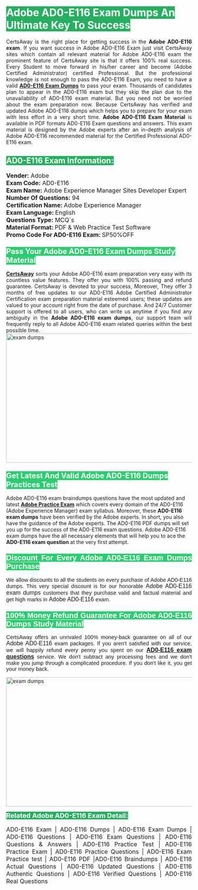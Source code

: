 <h1><span style="color:#ffffff"><strong><span style="background-color:#27ae60">Adobe AD0-E116 Exam Dumps An Ultimate Key To Success</span></strong></span></h1> <div style="text-align:justify">CertsAway is the right place for getting success in the <strong>Adobe AD0-E116 exam</strong>. If you want success in Adobe AD0-E116 Exam just visit CertsAway sites which contain all relevant material for Adobe AD0-E116 exam the prominent feature of CertsAway site is that it offers 100% real success. Every Student to move forward in his/her career and become (Adobe Certified Administrator) certified Professional. But the professional knowledge is not enough to pass the AD0-E116 Exam, you need to have a valid <a href="https://www.certsaway.com/adobe/ad0-e116-exam-dumps"><strong>AD0-E116 Exam Dumps</strong></a> to pass your exam. Thousands of candidates plan to appear in the AD0-E116 exam but they skip the plan due to the unavailability of AD0-E116 exam material. But you need not be worried about the exam preparation now. Because CertsAway has verified and updated Adobe AD0-E116 dumps which helps you to prepare for your exam with less effort in a very short time. <strong>Adobe AD0-E116 Exam Material</strong> is available in PDF formats AD0-E116 Exam questions and answers. This exam material is designed by the Adobe experts after an in-depth analysis of Adobe AD0-E116 recommended material for the Certified Professional AD0-E116 exam.</div> <h2 style="text-align:justify"><span style="color:#ffffff"><span style="background-color:#27ae60">AD0-E116 Exam Information:</span></span></h2> <p><span style="font-size:16px"><strong>Vender:</strong> Adobe<br /> <strong>Exam Code:</strong> AD0-E116<br /> <strong>Exam Name:</strong> Adobe Experience Manager Sites Developer Expert<br /> <strong>Number Of Questions:</strong> 94<br /> <strong>Certification Name: </strong>Adobe Experience Manager<br /> <strong>Exam Language: </strong>English<br /> <strong>Questions Type:</strong> MCQ`s<br /> <strong>Material Format: </strong>PDF & Web Practice Test Software<br /> <strong>Promo Code For AD0-E116 Exam: </strong>SP50%OFF</span></p> <h3><span style="font-size:20px"><span style="color:#ffffff"><strong><span style="background-color:#2ecc71">Pass Your Adobe AD0-E116 Exam Dumps Study Material</span></strong></span></span></h3> <div style="text-align:justify"><a href=" https://www.certsaway.com/"><strong>CertsAway</strong></a> sorts your Adobe AD0-E116 exam preparation very easy with its countless value features. They offer you with 100% passing and refund guarantee. CertsAway is devoted to your success, Moreover, They offer 3 months of free updates to our AD0-E116 Adobe Certified Administrator Certification exam preparation material esteemed users; these updates are valued to your account right from the date of purchase. And 24/7 Customer support is offered to all users, who can write us anytime if you find any ambiguity in the <strong>Adobe AD0-E116 exam dumps</strong>, our support team will frequently reply to all Adobe AD0-E116 exam related queries within the best possible time.</div> <div style="text-align:justify"> </div> <div style="text-align:justify"><a href="https://www.certsaway.com/adobe/ad0-e116-exam-dumps" rel="no-follow"><img alt="exam dumps" src="https://www.certcollections.com/uploads/content/certsaway.png" style="height:350px; width:750px" /></a></div> <h3><span style="font-size:20px"><span style="color:#ffffff"><strong><span style="background-color:#2ecc71">Get Latest And Valid Adobe AD0-E116 Dumps Practices Test</span></strong></span></span></h3> <p>Adobe AD0-E116 exam braindumps questions have the most updated and latest <a href="https://www.certsaway.com/adobe-questions"><strong>Adobe Practice Exam</strong></a> which covers every domain of the AD0-E116 (Adobe Experience Manager) exam syllabus. Moreover, these <strong>AD0-E116 exam dumps</strong> have been verified by the Adobe experts. In short, you also have the guidance of the Adobe experts. The AD0-E116 PDF dumps will set you up for the success of the AD0-E116 exam questions. Adobe AD0-E116 exam dumps have the all necessary elements that will help you to ace the <strong>AD0-E116 exam question</strong> at the very first attempt.</p> <h3 style="text-align:justify"><span style="font-size:20px"><span style="color:#ffffff"><strong><span style="font-family:Calibri,sans-serif"><span style="background-color:#2ecc71">Discount For Every </span><span style="background-color:#2ecc71">Adobe AD0-E116 Exam</span><span style="background-color:#2ecc71"> Dumps Purchase</span></span></strong></span></span></h3> <div style="text-align:justify"> <p><span style="font-size:11pt"><span style="font-family:Calibri,sans-serif">We allow discounts to all the students on every purchase of Adobe AD0-E116 dumps. This very special discount is for our honorable <span style="font-size:12.0pt"><span style="background-color:white">Adobe AD0-E116 exam dumps </span></span>customers that they purchase valid and factual material and get high marks in <span style="font-size:12.0pt"><span style="background-color:white">Adobe AD0-E116 </span></span>exam. </span></span></p> <h3><span style="font-size:20px"><span style="color:#ffffff"><strong><span style="font-family:Calibri,sans-serif"><span style="background-color:#2ecc71">100% Money Refund Guarantee For </span><span style="background-color:#2ecc71">Adobe AD0-E116 Dumps Study Material</span></span></strong></span></span></h3> <p><span style="font-size:11pt"><span style="font-family:Calibri,sans-serif">CertsAway offers an unrivaled 100% money-back guarantee on all of our <span style="font-size:12.0pt"><span style="background-color:white">Adobe AD0-E116 </span></span>exam packages. If you aren't satisfied with our service, we will happily refund every penny you spent on our <span style="font-size:12.0pt"><span style="background-color:white"><a href="https://www.certsaway.com/adobe/ad0-e116-exam-dumps"><strong>AD0-E116 exam questions</strong></a> </span></span>service. We don't subtract any processing fees and we don't make you jump through a complicated procedure. If you don't like it, you get your money back.</span></span></p> <p><a href="https://www.certsaway.com/adobe/ad0-e116-exam-dumps" rel="no-follow"><img alt="exam dumps" src="https://www.certcollections.com/uploads/content/certsaway_(2)2.png" style="height:350px; width:750px" /></a></p> <p><span style="color:#ffffff"><strong><span style="font-size:18px"><span style="background-color:#27ae60">Related Adobe AD0-E116 Exam Detail:</span></span></strong></span><br /> <br /> <span style="font-size:16px">AD0-E116 Exam | AD0-E116 Dumps | AD0-E116 Exam Dumps | AD0-E116 Questions | AD0-E116 Exam Questions | AD0-E116 Questions & Answers | AD0-E116 Practice Test | AD0-E116 Practice Exam | AD0-E116 Practice Questions | AD0-E116 Exam Practice test | AD0-E116 PDF |AD0-E116 Braindumps | AD0-E116 Actual Questions | AD0-E116 Updated Questions | AD0-E116 Authentic Questions | AD0-E116 Verified Questions | AD0-E116 Real Questions</span></p> </div>
